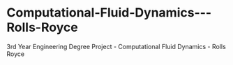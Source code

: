 # Computational-Fluid-Dynamics---Rolls-Royce
3rd Year Engineering Degree Project - Computational Fluid Dynamics - Rolls Royce
